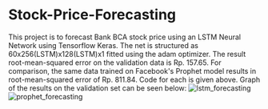 # Stock-Price-Forecasting
This project is to forecast Bank BCA stock price using an LSTM Neural Network using Tensorflow Keras. The net is structured as 60x256(LSTM)x128(LSTM)x1 fitted using the adam optimizer. The result root-mean-squared error on the validation data is Rp. 157.65. For comparison, the same data trained on Facebook's Prophet model results in root-mean-squared error of Rp. 811.84. Code for each is given above. Graph of the results on the validation set can be seen below:
![lstm_forecasting](https://github.com/user-attachments/assets/81c2cb85-a59b-409b-9b8f-1061ebfe68e0)
![prophet_forecasting](https://github.com/user-attachments/assets/60fcfbc3-68cd-4f28-af6c-1a24eb33ffd7)
